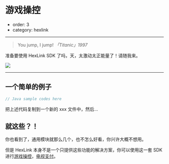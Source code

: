 # 游戏操控

- order: 3
- category: hexlink

---

> You jump, I jump!   *「Titanic」1997*

准备要使用 HexLink SDK 了吗，天，太激动太正能量了！请随我来。

![](https://i.alipayobjects.com/e/201303/2P3fLYiHrA.jpg)

---

## 一个简单的例子

```java
// Java sample codes here
```

把上述代码复制到一个新的 xxx 文件中，然后...

## 就这些？！

你也看到了，通用模块就那么几个，也不怎么好看，你兴许大概不想用。

但是 HexLink 本身不是一个只提供这些功能的解决方案，你可以使用这一套 SDK 进行[游戏操控](/docs/control.html)，[电视支付](/docs/payment.html)。
